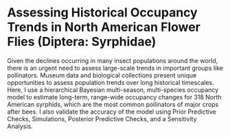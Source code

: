 # Assessing Historical Occupancy Trends in North American Flower Flies (Diptera: Syrphidae)

Given the declines occurring in many insect populations around the world, there is an urgent need to assess large-scale trends in important groups like pollinators. Museum data and biological collections present unique opportunities to assess population trends over long historical timescales. Here, I use a hierarchical Bayesian multi-season, multi-species occupancy model to estimate long-term, range-wide occupancy changes for 318 North American syrphids, which are the most common pollinators of major crops after bees. I also validate the accuracy of the model using Prior Predictive Checks, Simulations, Posterior Predictive Checks, and a Sensitivity Analysis.

